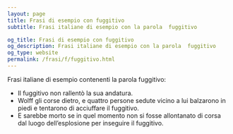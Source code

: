 ```yaml
---
layout: page
title: Frasi di esempio con fuggitivo 
subtitle: Frasi italiane di esempio con la parola  fuggitivo

og_title: Frasi di esempio con fuggitivo 
og_description: Frasi italiane di esempio con la parola  fuggitivo
og_type: website
permalink: /frasi/f/fuggitivo.html
---
```


Frasi italiane di esempio contenenti la parola fuggitivo:


- Il fuggitivo non rallentò la sua andatura.
- Wolff gli corse dietro, e quattro persone sedute vicino a lui balzarono in piedi e tentarono di acciuffare il fuggitivo.
- E sarebbe morto se in quel momento non si fosse allontanato di corsa dal luogo dell’esplosione per inseguire il fuggitivo.
